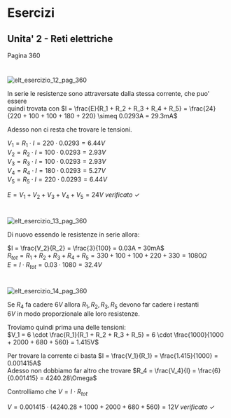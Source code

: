 # Esercizi
## Unita' 2 - Reti elettriche  
Pagina 360  

#
![elt_esercizio_12_pag_360](https://user-images.githubusercontent.com/7195133/202862914-78c2dc54-6b81-4370-bb90-4b92d4a9cfa0.jpg)  

In serie le resistenze sono attraversate dalla stessa corrente, che puo' essere  
quindi trovata con $I = \frac{E}{R_1 + R_2 + R_3 + R_4 + R_5} = \frac{24}{220 + 100 + 100 + 180 + 220} \simeq 0.0293A = 29.3mA$  

Adesso non ci resta che trovare le tensioni.  

$V_1 = R_1 \cdot I = 220 \cdot 0.0293 = 6.44V$  
$V_2 = R_2 \cdot I = 100 \cdot 0.0293 = 2.93V$  
$V_3 = R_3 \cdot I = 100 \cdot 0.0293 = 2.93V$  
$V_4 = R_4 \cdot I = 180 \cdot 0.0293 = 5.27V$  
$V_5 = R_5 \cdot I = 220 \cdot 0.0293 = 6.44V$  

$E = V_1 + V_2 + V_3 + V_4 + V_5 = 24V\ verificato\ \checkmark$

# 
![elt_esercizio_13_pag_360](https://user-images.githubusercontent.com/7195133/202862982-73d886c3-fcfd-4066-9ac0-60f5b7448266.jpg)  

Di nuovo essendo le resistenze in serie allora:

$I = \frac{V_2}{R_2} = \frac{3}{100} = 0.03A = 30mA$  
$R_{tot} = R_1+R_2+R_3+R_4+R_5 = 330 + 100 + 100 + 220 + 330 = 1080\Omega$  
$E = I \cdot R_{tot} = 0.03 \cdot 1080 = 32.4V$  

#
![elt_esercizio_14_pag_360](https://user-images.githubusercontent.com/7195133/202862990-2adc57ad-d06c-4add-9239-3abb5b851151.jpg)  

Se $R_4$ fa cadere $6V$ allora $R_1, R_2, R_3, R_5$ devono far cadere i restanti  
$6V$ in modo proporzionale alle loro resistenze.  

Troviamo quindi prima una delle tensioni:  
$V_1 = 6 \cdot \frac{R_1}{R_1 + R_2 + R_3 + R_5} = 6 \cdot \frac{1000}{1000 + 2000 + 680 + 560} = 1.415V$  

Per trovare la corrente ci basta $I = \frac{V_1}{R_1} = \frac{1.415}{1000} = 0.001415A$  
Adesso non dobbiamo far altro che trovare $R_4 = \frac{V_4}{I} = \frac{6}{0.001415} = 4240.28\Omega$  

Controlliamo che $V = I \cdot R_{tot}$  

$V = 0.001415 \cdot (4240.28 + 1000+ 2000 + 680 + 560) = 12V\ verificato\ \checkmark$ 


